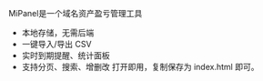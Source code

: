MiPanel是一个域名资产盈亏管理工具

- 本地存储，无需后端
- 一键导入/导出 CSV
- 实时到期提醒、统计面板
- 支持分页、搜索、增删改
打开即用，复制保存为 index.html 即可。
